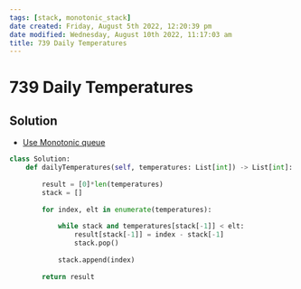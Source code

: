 ```yaml
---
tags: [stack, monotonic_stack]
date created: Friday, August 5th 2022, 12:20:39 pm
date modified: Wednesday, August 10th 2022, 11:17:03 am
title: 739 Daily Temperatures
---
```


# 739 Daily Temperatures

## Solution

- [Use Monotonic queue](Algo/Fundamental%20Algorithms/Misc/Monotonic/Monotonic%20queue.md)

```python
class Solution:
    def dailyTemperatures(self, temperatures: List[int]) -> List[int]:
        
        result = [0]*len(temperatures)
        stack = []
        
        for index, elt in enumerate(temperatures):
            
            while stack and temperatures[stack[-1]] < elt:
                result[stack[-1]] = index - stack[-1]
                stack.pop()
            
            stack.append(index)
        
        return result
```
